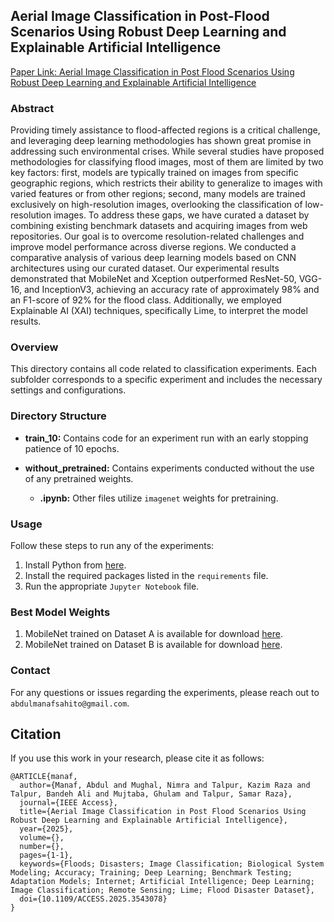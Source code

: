 ## Aerial Image Classification in Post-Flood Scenarios Using Robust Deep Learning and Explainable Artificial Intelligence

[Paper Link: Aerial Image Classification in Post Flood Scenarios Using Robust Deep Learning and Explainable Artificial Intelligence](https://ieeexplore.ieee.org/document/10891453)

### Abstract
Providing timely assistance to flood-affected regions is a critical challenge, and leveraging deep learning methodologies has shown great promise in addressing such environmental crises. While several studies have proposed methodologies for classifying flood images, most of them are limited by two key factors: first, models are typically trained on images from specific geographic regions, which restricts their ability to generalize to images with varied features or from other regions; second, many models are trained exclusively on high-resolution images, overlooking the classification of low-resolution images. To address these gaps, we have curated a dataset by combining existing benchmark datasets and acquiring images from web repositories. Our goal is to overcome resolution-related challenges and improve model performance across diverse regions. We conducted a comparative analysis of various deep learning models based on CNN architectures using our curated dataset. Our experimental results demonstrated that MobileNet and Xception outperformed ResNet-50, VGG-16, and InceptionV3, achieving an accuracy rate of approximately 98% and an F1-score of 92% for the flood class. Additionally, we employed Explainable AI (XAI) techniques, specifically Lime, to interpret the model results.

### Overview
This directory contains all code related to classification experiments. Each subfolder corresponds to a specific experiment and includes the necessary settings and configurations.

### Directory Structure

- **train_10:** Contains code for an experiment run with an early stopping patience of 10 epochs.
  
- **without_pretrained:** Contains experiments conducted without the use of any pretrained weights.
  
  - **.ipynb:** Other files utilize `imagenet` weights for pretraining.

### Usage

Follow these steps to run any of the experiments:

1. Install Python from [here](https://python.org/).
2. Install the required packages listed in the `requirements` file.
3. Run the appropriate `Jupyter Notebook` file.

### Best Model Weights

1. MobileNet trained on Dataset A is available for download [here](https://github.com/AbdulManaf12/Post-Flood-Disaster-Management/releases/download/v.1.0/A_MobileNet.hdf5).
2. MobileNet trained on Dataset B is available for download [here](https://github.com/AbdulManaf12/Post-Flood-Disaster-Management/releases/download/v.1.0/B_MobileNet.hdf5).

### Contact

For any questions or issues regarding the experiments, please reach out to `abdulmanafsahito@gmail.com`.

## Citation

If you use this work in your research, please cite it as follows:

```
@ARTICLE{manaf,
  author={Manaf, Abdul and Mughal, Nimra and Talpur, Kazim Raza and Talpur, Bandeh Ali and Mujtaba, Ghulam and Talpur, Samar Raza},
  journal={IEEE Access},
  title={Aerial Image Classification in Post Flood Scenarios Using Robust Deep Learning and Explainable Artificial Intelligence},
  year={2025},
  volume={},
  number={},
  pages={1-1},
  keywords={Floods; Disasters; Image Classification; Biological System Modeling; Accuracy; Training; Deep Learning; Benchmark Testing; Adaptation Models; Internet; Artificial Intelligence; Deep Learning; Image Classification; Remote Sensing; Lime; Flood Disaster Dataset},
  doi={10.1109/ACCESS.2025.3543078}
}
```
